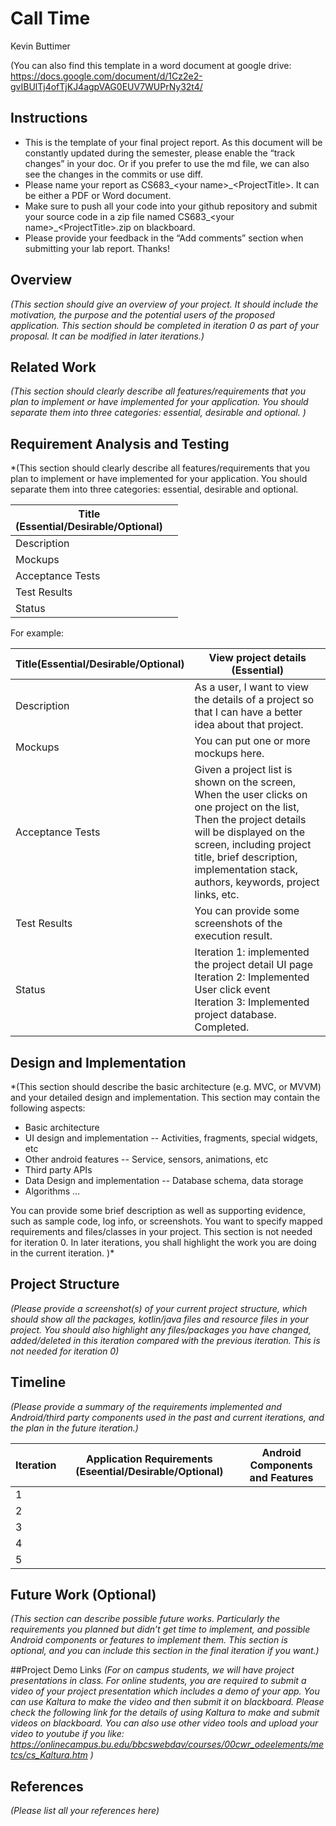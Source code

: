 # Call Time
Kevin Buttimer

(You can also find this template in a word document at google drive: https://docs.google.com/document/d/1Cz2e2-gvIBUlTj4ofTjKJ4agpVAG0EUV7WUPrNy32t4/

## Instructions
- This is the template of your final project report.  As this document will be constantly updated during the semester, please enable the “track changes” in your doc. Or if you prefer to use the md file, we can also see the changes in the commits or use diff.
- Please name your report as CS683_\<your name\>_\<ProjectTitle\>. It can be either a PDF or Word document. 
- Make sure to push all your code into your github repository and submit your source code in a zip file named CS683_\<your name\>_\<ProjectTitle\>.zip on blackboard. 
- Please provide your feedback in the “Add comments” section when submitting your lab report. Thanks! 


## Overview

*(This section should give an overview of your project. It should include the motivation, the purpose and the potential users of the proposed application. This section should be completed in iteration 0 as part of your proposal. It can be modified in later iterations.)*

## Related Work

*(This section should clearly describe all features/requirements that you plan to implement or have implemented for your application. You should separate them into three categories: essential, desirable and optional.
)*

## Requirement Analysis and Testing 

*(This section should clearly describe all features/requirements that you plan to implement or have implemented for your application. You should separate them into three categories: essential, desirable and optional.
 
|Title<br>(Essential/Desirable/Optional) |  |
|---|---|
|Description|  |
|Mockups| |
|Acceptance Tests| |
|Test Results| |
|Status| |

For example: 

|Title(Essential/Desirable/Optional)<br> |View project details (Essential)|
|---|---|
|Description|As a user, I want to view the details of a project so that I can have a better idea about that project.  |
|Mockups|You can put one or more mockups here. |
|Acceptance Tests|Given a project list is shown on the screen, <br> When the user clicks on one project on the list, <br>Then the project details will be displayed on the screen, including project title, brief description, implementation stack, authors, keywords, project links, etc.|
|Test Results| You can provide some screenshots of the execution result.|
|Status|Iteration 1: implemented the project detail UI page <br> Iteration 2: Implemented User click event<br> Iteration 3: Implemented project database. Completed. |)* 

## Design and Implementation

*(This section should describe the basic architecture (e.g. MVC, or MVVM) and your detailed design and implementation.  This section may contain the following aspects:
- Basic architecture
- UI design and implementation
-- Activities, fragments, special widgets, etc
- Other android features 
-- Service, sensors, animations, etc
- Third party APIs
- Data Design and implementation 
-- Database schema, data storage 
- Algorithms
…
    
You can provide some brief description as well as supporting evidence, such as sample code, log info, or screenshots. You want to specify mapped requirements and files/classes in your project. 
This section is not needed for iteration 0. In later iterations, you shall highlight the work you are doing  in the current iteration. )*

## Project Structure
*(Please provide a screenshot(s) of your current project structure, which should show all the packages, kotlin/java files and resource files in your project. You should also highlight any files/packages you have changed, added/deleted in this iteration compared with the previous iteration. This is not needed for iteration 0)*
    
## Timeline

*(Please provide  a summary of the requirements implemented and Android/third party components used in the past and current iterations, and the plan in the future iteration.)*

|Iteration | Application Requirements (Eseential/Desirable/Optional) | Android Components and Features| 
|---|---|---|
|1| | |
|2| | |
|3| | |
|4| | |
|5| | |

## Future Work (Optional)
*(This section can describe possible future works. Particularly the requirements you planned but didn’t get time to implement, and possible Android components or features to implement them. 
This section is optional, and you can include this section in the final iteration if you want.)*

    
##Project Demo Links
*(For on campus students, we will have project presentations in class. For online students, you are required to submit a video of your project presentation which includes a demo of your app. You can use Kaltura to make the video and then submit it on blackboard. Please check the following link for the details of using Kaltura to make and submit videos on blackboard. You can also use other video tools and upload your video to youtube if you like: https://onlinecampus.bu.edu/bbcswebdav/courses/00cwr_odeelements/metcs/cs_Kaltura.htm  )*


## References

*(Please list all your references here)*
